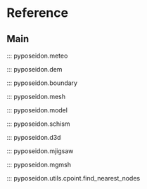 # Reference

## Main

::: pyposeidon.meteo

::: pyposeidon.dem

::: pyposeidon.boundary

::: pyposeidon.mesh

::: pyposeidon.model

::: pyposeidon.schism

::: pyposeidon.d3d

::: pyposeidon.mjigsaw

::: pyposeidon.mgmsh

::: pyposeidon.utils.cpoint.find_nearest_nodes
